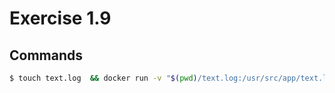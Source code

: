 # Exercise 1.9

## Commands
```bash
$ touch text.log  && docker run -v "$(pwd)/text.log:/usr/src/app/text.log" devopsdockeruh/simple-web-service
```